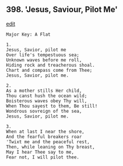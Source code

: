 
## 398.  'Jesus, Saviour, Pilot Me'
[edit](https://docs.google.com/document/d/1DjycLo9RTAMqp_lF6t50DMy6oAup9lOp/edit?mode=html)



    Major Key: A Flat

    1.
    Jesus, Savior, pilot me
    Over life's tempestuous sea;
    Unknown waves before me roll,
    Hiding rock and treacherous shoal.
    Chart and compass come from Thee;
    Jesus, Savior, pilot me.

    2.
    As a mother stills Her child,
    Thou canst hush the ocean wild;
    Boisterous waves obey Thy will,
    When Thou sayest to them, Be still!
    Wondrous sovreign of the sea,
    Jesus, Savior, pilot me.

    3.
    When at last I near the shore,
    And the fearful breakers roar
    'Twixt me and the peaceful rest,
    Then, while leaning on Thy breast,
    May I hear Thee say to me,
    Fear not, I will pilot thee.
